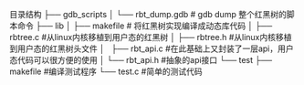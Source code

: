 目录结构
├── gdb_scripts
│   └── rbt_dump.gdb  # gdb dump 整个红黑树的脚本命令
├── lib
│   ├── makefile    # 将红黑树实现编译成动态库代码
│   ├── rbtree.c    #从linux内核移植到用户态的红黑树
│   ├── rbtree.h    #从linux内核移植到用户态的红黑树头文件
│   ├── rbt_api.c   #在此基础上又封装了一层api，用户态代码可以很方便的使用
│   └── rbt_api.h   #抽象的api接口
└── test
    ├── makefile    #编译测试程序
    └── test.c      #简单的测试代码



